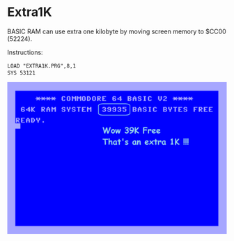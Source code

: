 # Extra1K #

BASIC RAM can use extra one kilobyte by moving screen memory to $CC00 (52224).

Instructions:

    LOAD "EXTRA1K.PRG",8,1
    SYS 53121

![blah](extra1k.png)